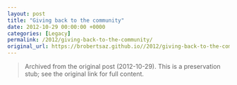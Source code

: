 ```yaml
---
layout: post
title: "Giving back to the community"
date: 2012-10-29 00:00:00 +0000
categories: [Legacy]
permalink: /2012/giving-back-to-the-community/
original_url: https://brobertsaz.github.io//2012/giving-back-to-the-community/
---
```


> Archived from the original post (2012-10-29). This is a preservation stub; see the original link for full content.

